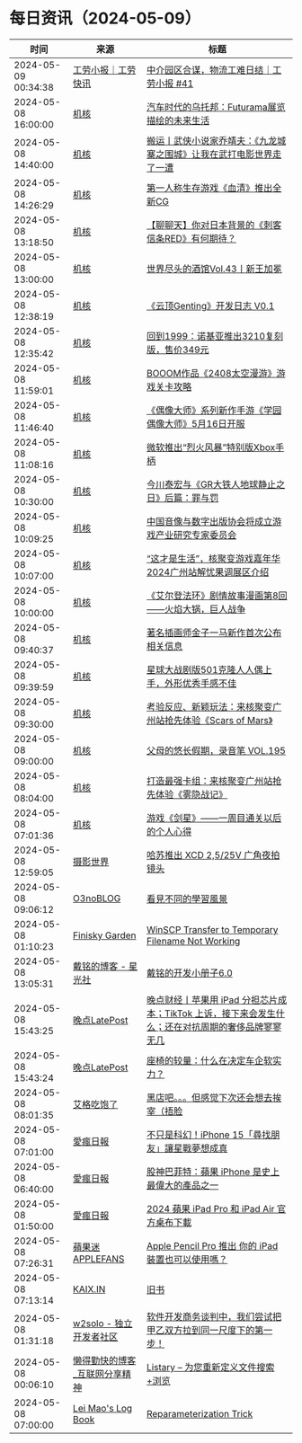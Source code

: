 ﻿# 每日资讯（2024-05-09）

|时间|来源|标题|
|---|---|---|
|2024-05-09 00:34:38|[工劳小报｜工劳快讯](https://newsletter.laborinfocn.com/rss)|[中介园区合谋，物流工难日结｜工劳小报 #41](https://feed.laborinfocn6.com/issue41/)|
|2024-05-08 16:00:00|[机核](https://www.gcores.com/rss)|[汽车时代的乌托邦：Futurama展览描绘的未来生活](https://www.gcores.com/articles/181430)|
|2024-05-08 14:40:00|[机核](https://www.gcores.com/rss)|[搬运丨武侠小说家乔靖夫：《九龙城寨之围城》让我在武打电影世界走了一遭](https://www.gcores.com/articles/181469)|
|2024-05-08 14:26:29|[机核](https://www.gcores.com/rss)|[第一人称生存游戏《血清》推出全新CG](https://www.gcores.com/articles/181480)|
|2024-05-08 13:18:50|[机核](https://www.gcores.com/rss)|[【聊聊天】你对日本背景的《刺客信条RED》有何期待？](https://www.gcores.com/articles/181474)|
|2024-05-08 13:00:00|[机核](https://www.gcores.com/rss)|[世界尽头的酒馆Vol.43丨新王加冕](https://www.gcores.com/radios/181462)|
|2024-05-08 12:38:19|[机核](https://www.gcores.com/rss)|[《云顶Genting》开发日志 V0.1](https://www.gcores.com/articles/181459)|
|2024-05-08 12:35:42|[机核](https://www.gcores.com/rss)|[回到1999：诺基亚推出3210复刻版，售价349元](https://www.gcores.com/articles/181473)|
|2024-05-08 11:59:01|[机核](https://www.gcores.com/rss)|[BOOOM作品《2408太空漫游》游戏关卡攻略](https://www.gcores.com/articles/181465)|
|2024-05-08 11:46:40|[机核](https://www.gcores.com/rss)|[《偶像大师》系列新作手游《学园偶像大师》5月16日开服](https://www.gcores.com/articles/181467)|
|2024-05-08 11:08:16|[机核](https://www.gcores.com/rss)|[微软推出“烈火风暴”特别版Xbox手柄](https://www.gcores.com/articles/181466)|
|2024-05-08 10:30:00|[机核](https://www.gcores.com/rss)|[今川泰宏与《GR大铁人地球静止之日》后篇：罪与罚](https://www.gcores.com/videos/180139)|
|2024-05-08 10:09:25|[机核](https://www.gcores.com/rss)|[中国音像与数字出版协会将成立游戏产业研究专家委员会](https://www.gcores.com/articles/181461)|
|2024-05-08 10:07:00|[机核](https://www.gcores.com/rss)|[“这才是生活”，核聚变游戏嘉年华2024广州站解忧果调展区介绍](https://www.gcores.com/articles/181460)|
|2024-05-08 10:00:00|[机核](https://www.gcores.com/rss)|[《艾尔登法环》剧情故事漫画第8回——火焰大锅，巨人战争](https://www.gcores.com/articles/181433)|
|2024-05-08 09:40:37|[机核](https://www.gcores.com/rss)|[著名插画师金子一马新作首次公布相关信息](https://www.gcores.com/articles/181457)|
|2024-05-08 09:39:59|[机核](https://www.gcores.com/rss)|[星球大战剧版501克隆人人偶上手，外形优秀手感不佳](https://www.gcores.com/articles/181448)|
|2024-05-08 09:30:00|[机核](https://www.gcores.com/rss)|[考验反应、新颖玩法：来核聚变广州站抢先体验《Scars of Mars》](https://www.gcores.com/articles/181440)|
|2024-05-08 09:00:00|[机核](https://www.gcores.com/rss)|[父母的悠长假期，录音笔 VOL.195](https://www.gcores.com/radios/181444)|
|2024-05-08 08:04:00|[机核](https://www.gcores.com/rss)|[打造最强卡组：来核聚变广州站抢先体验《雾隐战记》](https://www.gcores.com/articles/181439)|
|2024-05-08 07:01:36|[机核](https://www.gcores.com/rss)|[游戏《剑星》——一周目通关以后的个人心得](https://www.gcores.com/articles/181342)|
|2024-05-08 12:59:05|[摄影世界](https://feedx.net/rss/photoworld.xml)|[哈苏推出 XCD 2,5/25V 广角夜拍镜头](https://www.photoworld.com.cn/post/176709)|
|2024-05-08 09:06:12|[O3noBLOG](https://feeds.feedburner.com/othree)|[看見不同的學習風景](https://blog.othree.net/log/2024/05/08/see-different/)|
|2024-05-08 01:10:23|[Finisky Garden](https://finisky.github.io/atom.xml)|[WinSCP Transfer to Temporary Filename Not Working](https://finisky.github.io/en/winscp-transfer-to-temp-filename-not-working/)|
|2024-05-08 13:05:31|[戴铭的博客 - 星光社](https://ming1016.github.io/atom.xml)|[戴铭的开发小册子6.0](http://ming1016.github.io/2024/05/08/swiftpamphletapp6/)|
|2024-05-08 15:43:25|[晚点LatePost](https://feedpress.me/wx-postlate)|[​晚点财经丨苹果用 iPad 分担芯片成本；TikTok 上诉，接下来会发生什么；还在对抗周期的奢侈品牌寥寥无几](http://mp.weixin.qq.com/s?__biz=MzU3Mjk1OTQ0Ng%3D%3D&mid=2247515803&idx=2&sn=9468d17d42544d6bdff88d46049ca44d)|
|2024-05-08 15:43:24|[晚点LatePost](https://feedpress.me/wx-postlate)|[座椅的较量：什么在决定车企软实力？](http://mp.weixin.qq.com/s?__biz=MzU3Mjk1OTQ0Ng%3D%3D&mid=2247515803&idx=1&sn=77feff579961f368cd65af4b8f1f3349)|
|2024-05-08 08:01:35|[艾格吃饱了](https://feedpress.me/wx-aigechibaole)|[黑店吧。。。但感觉下次还会想去挨宰（捂脸](http://mp.weixin.qq.com/s?__biz=MjM5NTYxODQyMA%3D%3D&mid=2653452474&idx=1&sn=7debe94f20d03a582279d3bce52154d8)|
|2024-05-08 07:01:00|[愛瘋日報](http://www.iphonetaiwan.org/feeds/posts/default)|[不只是科幻！iPhone 15「尋找朋友」讓星戰夢想成真](https://www.iphonetaiwan.org/2024/05/iphone-15-find-friends-feature-star-wars.html)|
|2024-05-08 06:40:00|[愛瘋日報](http://www.iphonetaiwan.org/feeds/posts/default)|[股神巴菲特：蘋果 iPhone 是史上最偉大的產品之一](https://www.iphonetaiwan.org/2024/05/buffett-praises-apple-iphone-cook.html)|
|2024-05-08 01:50:00|[愛瘋日報](http://www.iphonetaiwan.org/feeds/posts/default)|[2024 蘋果 iPad Pro 和 iPad Air 官方桌布下載](https://www.iphonetaiwan.org/2024/05/2024-ipad-wallpaper.html)|
|2024-05-08 07:26:31|[蘋果迷 APPLEFANS](https://applefans.today/feed/)|[Apple Pencil Pro 推出 你的 iPad 裝置也可以使用嗎？](https://applefans.today/2024-05-apple-pencil-pro-features/)|
|2024-05-08 07:13:14|[KAIX.IN](https://kaix.in/feed/)|[旧书](https://kaix.in/2024/0508-shabby-book/)|
|2024-05-08 01:31:18|[w2solo - 独立开发者社区](https://w2solo.com/topics/feed)|[软件开发商务谈判中，我们尝试把甲乙双方拉到同一尺度下的第一步！](https://w2solo.com/topics/4603)|
|2024-05-08 00:06:10|[懒得勤快的博客_互联网分享精神](https://masuit.com/rss)|[Listary – 为您重新定义文件搜索+浏览](https://masuit.com/2258)|
|2024-05-08 07:00:00|[Lei Mao's Log Book](https://leimao.github.io/atom.xml)|[Reparameterization Trick](https://leimao.github.io/blog/Reparameterization-Trick/)|
